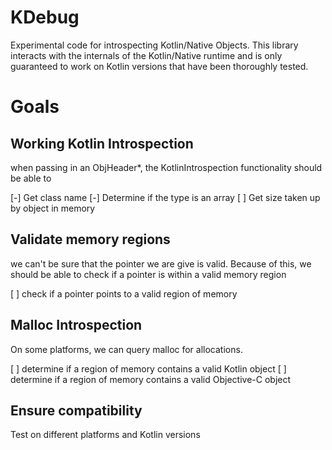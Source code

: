 KDebug
=====

Experimental code for introspecting Kotlin/Native Objects.
This library interacts with the internals of the Kotlin/Native 
runtime and is only guaranteed to work on Kotlin versions that
have been thoroughly tested.

Goals
=====

Working Kotlin Introspection
----------------------------

when passing in an ObjHeader*, the KotlinIntrospection functionality 
should be able to

[-] Get class name
[-] Determine if the type is an array
[ ] Get size taken up by object in memory

Validate memory regions
-----------------------

we can't be sure that the pointer we are give is valid. Because of this,
we should be able to check if a pointer is within a valid memory region

[ ] check if a pointer points to a valid region of memory

Malloc Introspection
--------------------

On some platforms, we can query malloc for allocations.

[ ] determine if a region of memory contains a valid Kotlin object
[ ] determine if a region of memory contains a valid Objective-C object

Ensure compatibility
--------------------

Test on different platforms and Kotlin versions